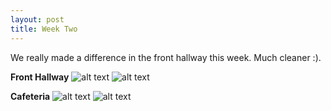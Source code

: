 ```yaml
---
layout: post
title: Week Two
---
```


We really made a difference in the front hallway this week. Much cleaner :).

**Front Hallway**
![alt text](/tjfloors/images/DSC01050.JPG "Cleaning up front hallway")
![alt text](/tjfloors/images/DSC01051.JPG "Front hallway after")

**Cafeteria**
![alt text](/tjfloors/images/DSC01032.JPG "Cafeteria Before")
![alt text](/tjfloors/images/DSC01047.JPG "Cafeteria After")
